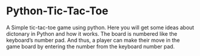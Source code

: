 # Python-Tic-Tac-Toe
A Simple tic-tac-toe game using python.
Here you will get some ideas about dictonary in Python and how it works.
The board is numbered like the keyboard’s number pad. And thus, a player can make their move in the game board by entering the number from the keyboard number pad.
